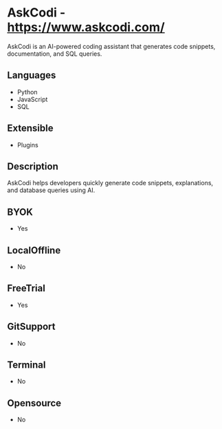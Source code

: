 # AskCodi - https://www.askcodi.com/
AskCodi is an AI-powered coding assistant that generates code snippets, documentation, and SQL queries.
## Languages   
- Python   
- JavaScript   
- SQL   
## Extensible   
- Plugins   
## Description   
AskCodi helps developers quickly generate code snippets, explanations, and database queries using AI.   
## BYOK   
- Yes   
## LocalOffline   
- No   
## FreeTrial   
- Yes   
## GitSupport   
- No   
## Terminal   
- No   
## Opensource   
- No  